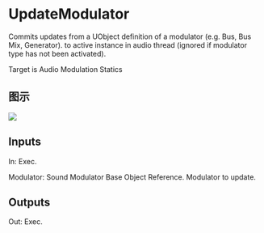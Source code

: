 # UpdateModulator

Commits updates from a UObject definition of a modulator (e.g. Bus, Bus Mix, Generator). to active instance in audio thread (ignored if modulator type has not been activated).

Target is Audio Modulation Statics

## 图示

![]($-20221218-18081436.png)

## Inputs

In: Exec.

Modulator: Sound Modulator Base Object Reference. Modulator to update.  

## Outputs

Out: Exec.

